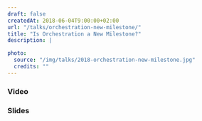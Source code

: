 ```yaml
---
draft: false
createdAt: 2018-06-04T9:00:00+02:00
url: "/talks/orchestration-new-milestone/"
title: "Is Orchestration a New Milestone?"
description: |

photo:
  source: "/img/talks/2018-orchestration-new-milestone.jpg"
  credits: ""
---
```


### Video

<content-youtube id="zVmCh7JZ4jw"></content-youtube>

### Slides

<content-slideshare id="JoSeoWbVosJ90I"></content-slideshare>
